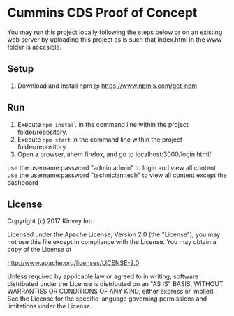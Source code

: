 

# Cummins CDS Proof of Concept

You may run this project locally following the steps below or on an existing web server by uploading this project as is such that index.html in the www folder is accesible.

## Setup

1. Download and install npm @ https://www.npmjs.com/get-npm


## Run

1. Execute `npm install` in the command line within the project folder/repository.
2. Execute `npm start` in the command line within the project folder/repository.
3. Open a browser, ahem firefox, and go to localhost:3000/login.html/

use the username:password "admin:admin" to login and view all content
use the username:password "technician:tech" to view all content except the dashboard



## License

Copyright (c) 2017 Kinvey Inc.

Licensed under the Apache License, Version 2.0 (the "License"); you may not use this file except
in compliance with the License. You may obtain a copy of the License at

 http://www.apache.org/licenses/LICENSE-2.0

Unless required by applicable law or agreed to in
writing, software distributed under the License
is distributed on an "AS IS" BASIS, WITHOUT WARRANTIES OR CONDITIONS OF ANY KIND, either express
or implied. See the License for the specific language governing permissions and limitations under
the License.
